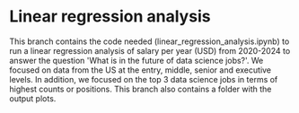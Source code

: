 # Linear regression analysis
This branch contains the code needed (linear_regression_analysis.ipynb) to run a linear regression analysis of salary per year (USD) from 2020-2024 to answer the question 'What is in the future of data science jobs?'. We focused on data from the US at the entry, middle, senior and executive levels. In addition, we focused on the top 3 data science jobs in terms of highest counts or positions. 
This branch also contains a folder with the output plots. 
